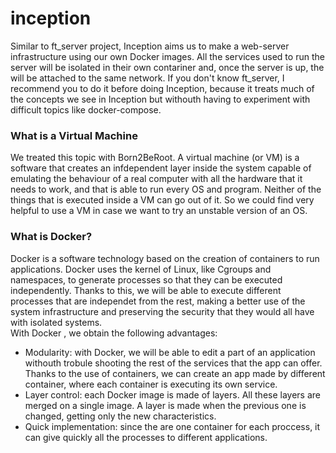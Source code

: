 # inception

Similar to ft_server project, Inception aims us to make a web-server infrastructure using our own Docker images. All the services used to run the server will be isolated in their own contariner and, once the server is up, the will be attached to the same network. If you don't know ft_server, I recommend you to do it before doing Inception, because it treats much of the concepts we see in Inception but withouth having to experiment with difficult topics like docker-compose.

### What is a Virtual Machine
We treated this topic with Born2BeRoot. A virtual machine (or VM) is a software that creates an infdependent layer inside the system capable of emulating the behaviour of a real computer with all the hardware that it needs to work, and that is able to run every OS and program. Neither of the things that is executed inside a VM can go out of it. So we could find very helpful to use a VM in case we want to try an unstable version of an OS.

### What is Docker?
Docker is a software technology based on the creation of containers to run applications. Docker uses the kernel of Linux, like Cgroups and namespaces, to generate processes so that they can be executed independently. Thanks to this, we will be able to execute different processes that are independet from the rest, making a better use of the system infrastructure and preserving the security that they would all have with isolated systems.<br>
With Docker , we obtain the following advantages:
<ul>
  <li>Modularity: with Docker, we will be able to edit a part of an application withouth trobule shooting the rest of the services that the app can offer. Thanks to the use of containers, we can create an app made by different container, where each container is executing its own service.</li>
  <li>Layer control: each Docker image is made of layers. All these layers are merged on a single image. A layer is made when the previous one is changed, getting only the new characteristics.</li>
  <li>Quick implementation: since the are one container for each proccess, it can give quickly all the processes to different applications.</li>
</ul>
